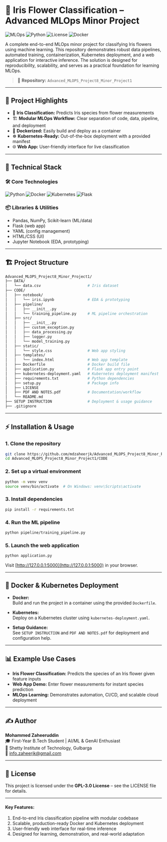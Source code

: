 # 🌸 Iris Flower Classification – Advanced MLOps Minor Project

![MLOps](https://img.shields.io/badge/MLOps-Kubernetes-blue)
![Python](https://img.shields.io/badge/Python-3.10%2B-brightgreen)
![License](https://img.shields.io/badge/License-GPL--3.0-orange)
![Docker](https://img.shields.io/badge/Docker-Ready-blue)

A complete end-to-end MLOps minor project for classifying Iris flowers using machine learning. This repository demonstrates robust data pipelines, automated training, containerization, Kubernetes deployment, and a web application for interactive inference. The solution is designed for reproducibility, scalability, and serves as a practical foundation for learning MLOps.

> 📁 **Repository:** `Advanced_MLOPS_Project8_Minor_Project1`

---

## 🚀 Project Highlights

- 🌷 **Iris Classification:** Predicts Iris species from flower measurements
- 🏗️ **Modular MLOps Workflow:** Clear separation of code, data, pipeline, and deployment
- 🐳 **Dockerized:** Easily build and deploy as a container
- ☸️ **Kubernetes-Ready:** Out-of-the-box deployment with a provided manifest
- 🌐 **Web App:** User-friendly interface for live classification

---

## 🧠 Technical Stack

### 🛠️ Core Technologies
![Python](https://img.shields.io/badge/Python-3.10%2B-brightgreen)
![Docker](https://img.shields.io/badge/Docker-Ready-blue)
![Kubernetes](https://img.shields.io/badge/Kubernetes-Deploy-blue)
![Flask](https://img.shields.io/badge/Flask-WebApp-lightgrey)

### 📦 Libraries & Utilities
- Pandas, NumPy, Scikit-learn (ML/data)
- Flask (web app)
- YAML (config management)
- HTML/CSS (UI)
- Jupyter Notebook (EDA, prototyping)

---

## 🏗️ Project Structure

```bash
Advanced_MLOPS_Project8_Minor_Project1/
├── DATA/
│   └── data.csv                     # Iris dataset
├── CODE/
│   ├── notebook/
│   │   └── iris.ipynb               # EDA & prototyping
│   ├── pipeline/
│   │   ├── __init__.py
│   │   └── training_pipeline.py     # ML pipeline orchestration
│   ├── src/
│   │   ├── __init__.py
│   │   ├── custom_exception.py
│   │   ├── data_processing.py
│   │   ├── logger.py
│   │   └── model_training.py
│   ├── static/
│   │   └── style.css                # Web app styling
│   ├── templates/
│   │   └── index.html               # Web app template
│   ├── Dockerfile                   # Docker build file
│   ├── application.py               # Flask app entry point
│   ├── kubernetes-deployment.yaml   # Kubernetes deployment manifest
│   ├── requirements.txt             # Python dependencies
│   ├── setup.py                     # Package info
│   ├── LICENSE
│   ├── PDF AND NOTES.pdf            # Documentation/workflow
│   └── README.md
├── SETUP INSTRUCTION                # Deployment & usage guidance
├── .gitignore
```

---

## ⚡ Installation & Usage

### 1. Clone the repository
```bash
git clone https://github.com/mdzaheerjk/Advanced_MLOPS_Project8_Minor_Project1.git
cd Advanced_MLOPS_Project8_Minor_Project1/CODE
```

### 2. Set up a virtual environment
```bash
python -m venv venv
source venv/bin/activate  # On Windows: venv\Scripts\activate
```

### 3. Install dependencies
```bash
pip install -r requirements.txt
```

### 4. Run the ML pipeline
```bash
python pipeline/training_pipeline.py
```

### 5. Launch the web application
```bash
python application.py
```
Visit [http://127.0.0.1:5000](http://127.0.0.1:5000) in your browser.

---

## 🐳 Docker & Kubernetes Deployment

- **Docker:**  
  Build and run the project in a container using the provided `Dockerfile`.

- **Kubernetes:**  
  Deploy on a Kubernetes cluster using `kubernetes-deployment.yaml`.

- **Setup Guidance:**  
  See `SETUP INSTRUCTION` and `PDF AND NOTES.pdf` for deployment and configuration help.

---

## 📊 Example Use Cases

- **Iris Flower Classification:** Predicts the species of an Iris flower given feature inputs
- **Web App Demo:** Enter flower measurements for instant species prediction
- **MLOps Learning:** Demonstrates automation, CI/CD, and scalable cloud deployment

---

## ✍️ Author

**Mohammed Zaheeruddin**  
🎓 First-Year B.Tech Student | AI/ML & GenAI Enthusiast  
🏫 Shetty Institute of Technology, Gulbarga  
📧 info.zaheerjk@gmail.com

---

## 📜 License

This project is licensed under the **GPL-3.0 License** – see the LICENSE file for details.

---

#### Key Features:
1. End-to-end Iris classification pipeline with modular codebase
2. Scalable, production-ready Docker and Kubernetes deployment
3. User-friendly web interface for real-time inference
4. Designed for learning, demonstration, and real-world adaptation
